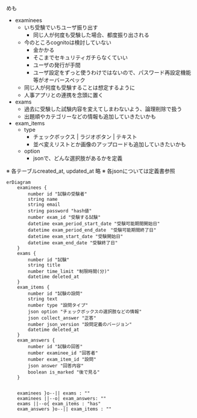 
めも
- examinees
  - いち受験でいちユーザ振り出す
    - 同じ人が何度も受験した場合、都度振り出される
  - 今のところcognitoは検討していない
    - 金かかる
    - そこまでセキュリティガチらなくていい
    - ユーザの発行が手間
    - ユーザ設定をずっと使うわけではないので、パスワード再設定機能等がオーバースペック
  - 同じ人が何度も受験することは想定するように
  - 人事アプリとの連携を念頭に置く
- exams
  - 過去に受験した試験内容を変えてしまわないよう、論理削除で扱う
  - 出題順やカテゴリーなどの情報も追加していきたいかも
- exam_items
  - type
    - チェックボックス | ラジオボタン | テキスト
    - 並べ変えリストとか画像のアップロードも追加していきたいかも
  - option
    - jsonで、どんな選択肢があるかを定義

※ 各テーブルcreated_at, updated_at 略
※ 各jsonについては定義書参照


```mermaid
erDiagram
	examinees {
		number id "試験の受験者"
		string name
		string email
		string password "hash値"
		number exam_id "受験する試験"
		datetime exam_period_start_date "受験可能期間開始日"
		datetime exam_period_end_date　"受験可能期間終了日"
		datetime exam_start_date "受験開始日"
		datetime exam_end_date "受験終了日"
	}
	exams {
		number id "試験"
		string title
		number time_limit "制限時間(分)"
		datetime deleted_at
	}
	exam_items {
		number id "試験の設問"
		string text
		number type "設問タイプ"
		json option "チェックボックスの選択肢などの情報"
		json collect_answer "正答"
		number json_version "設問定義のバージョン"
		datetime deleted_at
	}
	exam_answers {
		number id "試験の回答"
		number examinee_id "回答者"
		number exam_item_id "設問"
		json answer "回答内容"
		boolean is_marked "後で見る"
	}
	

	examinees }o--|| exams : ""
	examinees ||--o| exam_answers: ""
	exams ||--o{ exam_items : "has"
	exam_answers }o--|| exam_items : ""
	

```